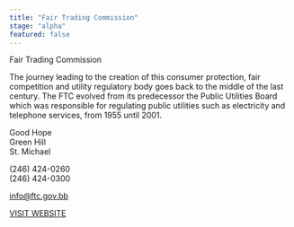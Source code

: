 ```yaml
---
title: "Fair Trading Commission"
stage: "alpha"
featured: false
---
```


Fair Trading Commission

The journey leading to the creation of this consumer protection, fair competition and utility regulatory body goes back to the middle of the last century. The FTC evolved from its predecessor the Public Utilities Board which was responsible for regulating public utilities such as electricity and telephone services, from 1955 until 2001.

Good Hope  
Green Hill  
St. Michael

(246) 424-0260  
(246) 424-0300

info@ftc.gov.bb

[VISIT WEBSITE](http://www.ftc.gov.bb/)